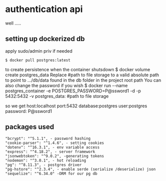 # authentication api
well .....

## setting up dockerized db

apply sudo/admin priv if needed

    $ docker pull postgres:latest
to create persistence when the container shutsdown
    $ docker volume create postgres_data 
Replace #path to file storage to a valid absolute path to point to .../db/data found in the db folder in the project root path 
You can also change the password if you wish
    $ docker run --name postgres_container -e POSTGRES_PASSWORD=P@ssword1 -d -p 5432:5432 -v postgres_data: #path to file storage

so we get
    host:localhost
    port:5432
    database:postgres 
    user:postgres
    password: P@ssword1

## packages used 
    "bcrypt": "^5.1.1", - password hashing
    "cookie-parser": "^1.4.6", - setting cookies
    "dotenv": "^16.3.1", - env variable access
    "express": "^4.18.2", - server framework
    "jsonwebtoken": "^9.0.2", -generating tokens
    "nodemon": "^3.0.1", - hot reloading
    "pg": "^8.11.3", - postgres driver
    "pg-hstore": "^2.3.4", - enable serde (serialize /deserialize) json
    "sequelize": "^6.34.0" -ORM for our pg db
